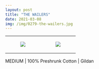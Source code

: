 ```yaml
---
layout: post
title: "THE WAILERS"
date: 2021-03-08
img: /img/0279-the-wailers.jpg
---
```




<table style="width:100%;"><tr><td style="vertical-align:top;">
      <figure class="tmblr-full" data-orig-height="2048" data-orig-width="1365" data-orig-src="https://concertshirts.netlify.app/shirts/0279/0279-01.jpg"><img src="https://64.media.tumblr.com/747faef58bc8f6a01a732c3e194eb7b6/53e5cb1bf0a2d787-e7/s540x810/1da744137bf00619a97c910c369ef0dcae33550b.jpg" data-orig-height="2048" data-orig-width="1365" data-orig-src="https://concertshirts.netlify.app/shirts/0279/0279-01.jpg"/></figure></td>
    <td style="vertical-align:top;">
      <figure class="tmblr-full" data-orig-height="2048" data-orig-width="1365" data-orig-src="https://concertshirts.netlify.app/shirts/0279/0279-02.jpg"><img src="https://64.media.tumblr.com/20f9c58ede350373d237172f9d0e8e54/53e5cb1bf0a2d787-ba/s540x810/6117996ae7354a63eba40bbda2ada03ab7305e83.jpg" data-orig-height="2048" data-orig-width="1365" data-orig-src="https://concertshirts.netlify.app/shirts/0279/0279-02.jpg"/></figure></td>
  </tr></table><p>
  MEDIUM | 100% Preshrunk Cotton | Gildan
</p>
